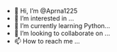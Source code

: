 - 👋 Hi, I’m @Aprna1225
- 👀 I’m interested in ...
- 🌱 I’m currently learning Python...
- 💞️ I’m looking to collaborate on ...
- 📫 How to reach me ...

<!---
Aprna1225/Aprna1225 is a ✨ special ✨ repository because its `README.md` (this file) appears on your GitHub profile.
You can click the Preview link to take a look at your changes.
--->
